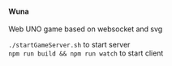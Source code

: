 #### Wuna  
Web UNO game based on websocket and svg  

`./startGameServer.sh` to start server  
`npm run build && npm run watch` to start client   